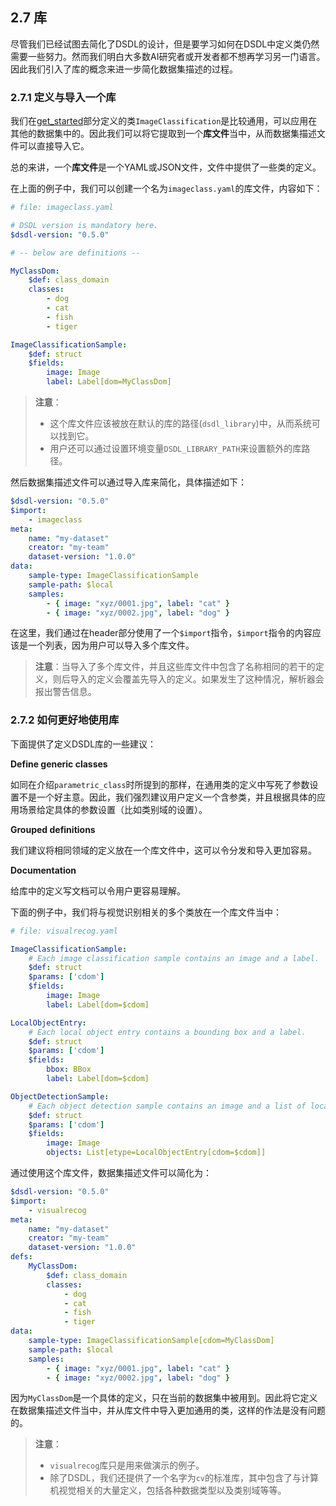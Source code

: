 ## 2.7 库

尽管我们已经试图去简化了DSDL的设计，但是要学习如何在DSDL中定义类仍然需要一些努力。然而我们明白大多数AI研究者或开发者都不想再学习另一门语言。因此我们引入了库的概念来进一步简化数据集描述的过程。

### 2.7.1 定义与导入一个库

我们在[get_started](get_started.zh.md)部分定义的类`ImageClassification`是比较通用，可以应用在其他的数据集中的。因此我们可以将它提取到一个**库文件**当中，从而数据集描述文件可以直接导入它。

总的来讲，一个**库文件**是一个YAML或JSON文件，文件中提供了一些类的定义。

在上面的例子中，我们可以创建一个名为`imageclass.yaml`的库文件，内容如下：

```yaml
# file: imageclass.yaml

# DSDL version is mandatory here.
$dsdl-version: "0.5.0"

# -- below are definitions --

MyClassDom:
    $def: class_domain
    classes:
        - dog
        - cat
        - fish
        - tiger

ImageClassificationSample:
    $def: struct
    $fields:
        image: Image
        label: Label[dom=MyClassDom]
```

> **注意**：
>
> + 这个库文件应该被放在默认的库的路径(`dsdl_library`)中，从而系统可以找到它。
> + 用户还可以通过设置环境变量`DSDL_LIBRARY_PATH`来设置额外的库路径。

然后数据集描述文件可以通过导入库来简化，具体描述如下：

```yaml
$dsdl-version: "0.5.0"
$import: 
    - imageclass
meta:
    name: "my-dataset"
    creator: "my-team"
    dataset-version: "1.0.0"
data:
    sample-type: ImageClassificationSample
    sample-path: $local
    samples:
        - { image: "xyz/0001.jpg", label: "cat" }
        - { image: "xyz/0002.jpg", label: "dog" }
```

在这里，我们通过在header部分使用了一个`$import`指令，`$import`指令的内容应该是一个列表，因为用户可以导入多个库文件。

> **注意**：当导入了多个库文件，并且这些库文件中包含了名称相同的若干的定义，则后导入的定义会覆盖先导入的定义。如果发生了这种情况，解析器会报出警告信息。

### 2.7.2 如何更好地使用库

下面提供了定义DSDL库的一些建议：

**Define generic classes**

如同在介绍`parametric_class`时所提到的那样，在通用类的定义中写死了参数设置不是一个好主意。因此，我们强烈建议用户定义一个含参类，并且根据具体的应用场景给定具体的参数设置（比如类别域的设置）。

**Grouped definitions**

我们建议将相同领域的定义放在一个库文件中，这可以令分发和导入更加容易。

**Documentation**

给库中的定义写文档可以令用户更容易理解。

下面的例子中，我们将与视觉识别相关的多个类放在一个库文件当中：

```yaml
# file: visualrecog.yaml

ImageClassificationSample:
    # Each image classification sample contains an image and a label.
    $def: struct
    $params: ['cdom']
    $fields:
        image: Image
        label: Label[dom=$cdom]

LocalObjectEntry:
    # Each local object entry contains a bounding box and a label.
    $def: struct
    $params: ['cdom']
    $fields:
        bbox: BBox
        label: Label[dom=$cdom]

ObjectDetectionSample:
    # Each object detection sample contains an image and a list of local object entries.
    $def: struct
    $params: ['cdom']
    $fields:
        image: Image
        objects: List[etype=LocalObjectEntry[cdom=$cdom]]
```

通过使用这个库文件，数据集描述文件可以简化为：

```yaml
$dsdl-version: "0.5.0"
$import: 
    - visualrecog
meta:
    name: "my-dataset"
    creator: "my-team"
    dataset-version: "1.0.0"
defs:
    MyClassDom:
        $def: class_domain
        classes:
            - dog
            - cat
            - fish
            - tiger
data:
    sample-type: ImageClassificationSample[cdom=MyClassDom]
    sample-path: $local
    samples:
        - { image: "xyz/0001.jpg", label: "cat" }
        - { image: "xyz/0002.jpg", label: "dog" }
```

因为`MyClassDom`是一个具体的定义，只在当前的数据集中被用到。因此将它定义在数据集描述文件当中，并从库文件中导入更加通用的类，这样的作法是没有问题的。

> **注意**：
>
> * `visualrecog`库只是用来做演示的例子。
> * 除了DSDL，我们还提供了一个名字为`cv`的标准库，其中包含了与计算机视觉相关的大量定义，包括各种数据类型以及类别域等等。
